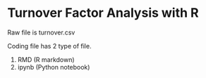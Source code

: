 # Turnover Factor Analysis with R

Raw file is turnover.csv

Coding file has 2 type of file.
1. RMD (R markdown)
2. ipynb (Python notebook)
